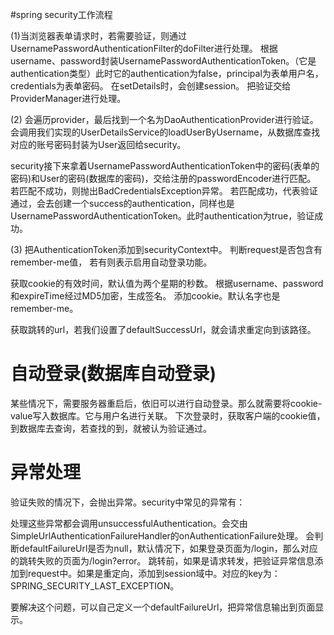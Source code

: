 

#spring security工作流程

(1)当浏览器表单请求时，若需要验证，则通过UsernamePasswordAuthenticationFilter的doFilter进行处理。
根据username、password封装UsernamePasswordAuthenticationToken。（它是authentication类型）此时它的authentication为false，principal为表单用户名，credentials为表单密码。
在setDetails时，会创建session。
把验证交给ProviderManager进行处理。

(2)
会遍历provider，最后找到一个名为DaoAuthenticationProvider进行验证。
会调用我们实现的UserDetailsService的loadUserByUsername，从数据库查找对应的账号密码封装为User返回给security。

security接下来拿着UsernamePasswordAuthenticationToken中的密码(表单的密码)和User的密码(数据库的密码)，交给注册的passwordEncoder进行匹配。
若匹配不成功，则抛出BadCredentialsException异常。
若匹配成功，代表验证通过，会去创建一个success的authentication，同样也是UsernamePasswordAuthenticationToken。此时authentication为true，验证成功。


(3)
把AuthenticationToken添加到securityContext中。
判断request是否包含有remember-me值， 若有则表示启用自动登录功能。

获取cookie的有效时间，默认值为两个星期的秒数。
根据username、password和expireTime经过MD5加密，生成签名。
添加cookie。默认名字也是remember-me。

获取跳转的url，若我们设置了defaultSuccessUrl，就会请求重定向到该路径。


# 自动登录(数据库自动登录)
某些情况下，需要服务器重启后，依旧可以进行自动登录。那么就需要将cookie-value写入数据库。它与用户名进行关联。
下次登录时，获取客户端的cookie值，到数据库去查询，若查找的到，就被认为验证通过。

# 异常处理
验证失败的情况下，会抛出异常。security中常见的异常有：


处理这些异常都会调用unsuccessfulAuthentication。会交由SimpleUrlAuthenticationFailureHandler的onAuthenticationFailure处理。
会判断defaultFailureUrl是否为null，默认情况下，如果登录页面为/login，那么对应的跳转失败的页面为/login?error。
跳转前，如果是请求转发，把验证异常信息添加到request中。如果是重定向，添加到session域中。对应的key为：SPRING_SECURITY_LAST_EXCEPTION。

要解决这个问题，可以自己定义一个defaultFailureUrl，把异常信息输出到页面显示。





